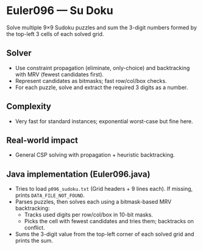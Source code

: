 # Euler096 — Su Doku

Solve multiple 9×9 Sudoku puzzles and sum the 3-digit numbers formed by the top-left 3 cells of each solved grid.

## Solver

- Use constraint propagation (eliminate, only-choice) and backtracking with MRV (fewest candidates first).
- Represent candidates as bitmasks; fast row/col/box checks.
- For each puzzle, solve and extract the required 3 digits as a number.

## Complexity
- Very fast for standard instances; exponential worst-case but fine here.

## Real-world impact
- General CSP solving with propagation + heuristic backtracking.

## Java implementation (Euler096.java)
- Tries to load `p096_sudoku.txt` (Grid headers + 9 lines each). If missing, prints `DATA_FILE_NOT_FOUND`.
- Parses puzzles, then solves each using a bitmask-based MRV backtracking:
	- Tracks used digits per row/col/box in 10-bit masks.
	- Picks the cell with fewest candidates and tries them; backtracks on conflict.
- Sums the 3-digit value from the top-left corner of each solved grid and prints the sum.
